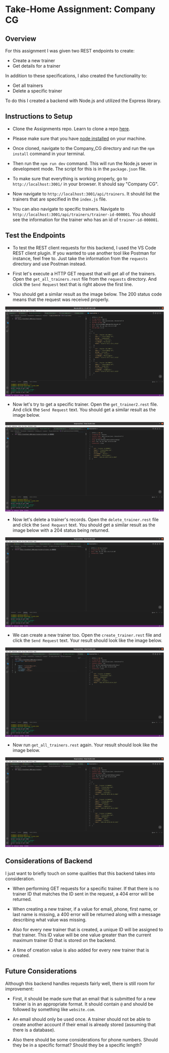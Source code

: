 <h1>Take-Home Assignment: Company CG</h1>

<h2>Overview</h2>

For this assignment I was given two REST endpoints to create:
* Create a new trainer
* Get details for a trainer

In addition to these specifications, I also created the functionality to:
* Get all trainers
* Delete a specific trainer

To do this I created a backend with Node.js and utilized the Express library.

<h2>Instructions to Setup</h2>

* Clone the Assignments repo.  Learn to clone a repo [here](https://docs.github.com/en/github/creating-cloning-and-archiving-repositories/cloning-a-repository-from-github/cloning-a-repository).

* Please make sure that you have [node installed](https://docs.npmjs.com/downloading-and-installing-node-js-and-npm) on your machine.

* Once cloned, navigate to the Company_CG directory and run the `npm install` command in your terminal.

* Then run the `npm run dev` command.  This will run the Node.js sever in development mode.  The script for this is in the `package.json` file.

* To make sure that everything is working properly, go to `http://localhost:3001/` in your browser.  It should say "Company CG".

* Now navigate to `http://localhost:3001/api/trainers`.  It should list the trainers that are specified in the `index.js` file.

* You can also navigate to specific trainers. Navigate to `http://localhost:3001/api/trainers/trainer-id-000001`.  You should see the information for the trainer who has an id of `trainer-id-000001`.

<h2>Test the Endpoints</h2>

* To test the REST client requests for this backend, I used the VS Code REST client plugin.  If you wanted to use another tool like Postman for instance, feel free to.  Just take the information from the `requests` directory and use Postman instead.

* First let's execute a HTTP GET request that will get all of the trainers.  Open the `get_all_trainers.rest` file from the `requests` directory.  And click the `Send Request` text that is right above the first line.

* You should get a similar result as the image below.  The 200 status code means that the request was received properly.

![get_all_trainers](https://github.com/djl218/Assignments/blob/main/Company_CG/images/get_all_trainers.png)

* Now let's try to get a specific trainer.  Open the `get_trainer2.rest` file.  And click the `Send Request` text.  You should get a similar result as the image below.

![get_trainer2](https://github.com/djl218/Assignments/blob/main/Company_CG/images/get_trainer2.png)

* Now let's delete a trainer's records.  Open the `delete_trainer.rest` file and click the `Send Request` text.  You should get a similar result as the image below with a 204 status being returned.

![delete_trainer2](https://github.com/djl218/Assignments/blob/main/Company_CG/images/delete_trainer2.png)

* We can create a new trainer too.  Open the `create_trainer.rest` file and click the `Send Request` text.  Your result should look like the image below.

![create_trainer](https://github.com/djl218/Assignments/blob/main/Company_CG/images/create_trainer.png)

* Now run `get_all_trainers.rest` again.  Your result should look like the image below.

![new_get_all_trainers](https://github.com/djl218/Assignments/blob/main/Company_CG/images/new_get_all_trainers.png)

<h2>Considerations of Backend</h2>

I just want to briefly touch on some qualities that this backend takes into consideration.

* When performing GET requests for a specific trainer.  If that there is no trainer ID that matches the ID sent in the request, a 404 error will be returned.

* When creating a new trainer, if a value for email, phone, first name, or last name is missing, a 400 error will be returned along with a message describing what value was missing.

* Also for every new trainer that is created, a unique ID will be assigned to that trainer.  This ID value will be one value greater than the current maximum trainer ID that is stored on the backend.

* A time of creation value is also added for every new trainer that is created.

<h2>Future Considerations</h2>

Although this backend handles requests fairly well, there is still room for improvement:

* First, it should be made sure that an email that is submitted for a new trainer is in an appropriate format.  It should contain `@` and should be followed by something like `website.com`.

* An email should only be used once.  A trainer should not be able to create another account if their email is already stored (assuming that there is a database).

* Also there should be some considerations for phone numbers.  Should they be in a specific format?  Should they be a specific length?